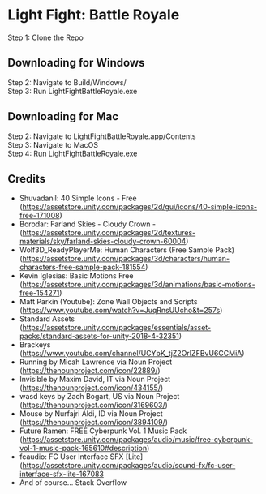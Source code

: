 # Light Fight: Battle Royale

Step 1: Clone the Repo
## Downloading for Windows
Step 2: Navigate to Build/Windows/ <br />
Step 3: Run LightFightBattleRoyale.exe <br />
## Downloading for Mac
Step 2: Navigate to LightFightBattleRoyale.app/Contents <br />
Step 3: Navigate to MacOS <br />
Step 4: Run LightFightBattleRoyale.exe
## Credits
- Shuvadanil: 40 Simple Icons - Free (https://assetstore.unity.com/packages/2d/gui/icons/40-simple-icons-free-171008)
- Borodar: Farland Skies - Cloudy Crown - (https://assetstore.unity.com/packages/2d/textures-materials/sky/farland-skies-cloudy-crown-60004)
- Wolf3D_ReadyPlayerMe: Human Characters (Free Sample Pack) (https://assetstore.unity.com/packages/3d/characters/human-characters-free-sample-pack-181554)
- Kevin Iglesias: Basic Motions Free (https://assetstore.unity.com/packages/3d/animations/basic-motions-free-154271)
- Matt Parkin (Youtube): Zone Wall Objects and Scripts (https://www.youtube.com/watch?v=JuqRnsUUcho&t=257s)
- Standard Assets (https://assetstore.unity.com/packages/essentials/asset-packs/standard-assets-for-unity-2018-4-32351)
- Brackeys (https://www.youtube.com/channel/UCYbK_tjZ2OrIZFBvU6CCMiA)
- Running by Micah Lawrence via Noun Project (https://thenounproject.com/icon/22889/)
- Invisible by Maxim David, IT via Noun Project (https://thenounproject.com/icon/434155/)
- wasd keys by Zach Bogart, US via Noun Project (https://thenounproject.com/icon/3169603/)
- Mouse by Nurfajri Aldi, ID via Noun Project (https://thenounproject.com/icon/3894109/)
- Future Ramen: FREE Cyberpunk Vol. 1 Music Pack (https://assetstore.unity.com/packages/audio/music/free-cyberpunk-vol-1-music-pack-165610#description)
- fcaudio: FC User Interface SFX [Lite] (https://assetstore.unity.com/packages/audio/sound-fx/fc-user-interface-sfx-lite-167083
- And of course... Stack Overflow
